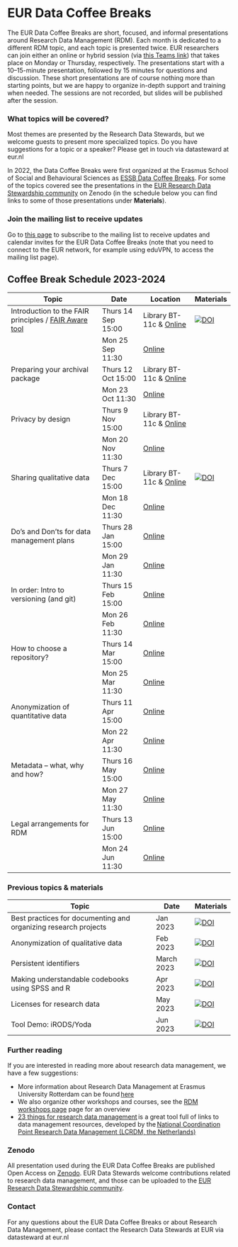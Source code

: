 # EUR Data Coffee Breaks

The EUR Data Coffee Breaks are short, focused, and informal presentations around Research Data Management (RDM). Each month is dedicated to a different RDM topic, and each topic is presented twice. EUR researchers can join either an online or hybrid session (via [this Teams link](https://teams.microsoft.com/l/meetup-join/19%3ameeting_ODg5N2ZlNzMtNmY5Yi00NmEzLWJmZDktOTkwYTI2ZGRjZDA0%40thread.v2/0?context=%7b%22Tid%22%3a%22715902d6-f63e-4b8d-929b-4bb170bad492%22%2c%22Oid%22%3a%229fce85bf-ab82-4f9c-9912-c8da2849fab6%22%7d)) that takes place on Monday or Thursday, respectively. The presentations start with a 10–15-minute presentation, followed by 15 minutes for questions and discussion. These short presentations are of course nothing more than starting points, but we are happy to organize in-depth support and training when needed. The sessions are not recorded, but slides will be published after the session.  
 
### What topics will be covered?

Most themes are presented by the Research Data Stewards, but we welcome guests to present more specialized topics. Do you have suggestions for a topic or a speaker? Please get in touch via datasteward at eur.nl  

In 2022, the Data Coffee Breaks were first organized at the Erasmus School of Social and Behavioural Sciences as [ESSB Data Coffee Breaks](https://my.eur.nl/en/essb-employee/research-support/research-data-management). For some of the topics covered see the presentations in the [EUR Research Data Stewardship community](https://zenodo.org/communities/eur_research_data_stewardship/) on Zenodo (in the schedule below you can find links to some of those presentations under **Materials**).  

### Join the mailing list to receive updates
Go to [this page](https://sympa.eur.nl/sympa/info/data-coffee-breaks) to subscribe to the mailing list to receive updates and calendar invites for the EUR Data Coffee Breaks (note that you need to connect to the EUR network, for example using eduVPN, to access the mailing list page).

## Coffee Break Schedule 2023-2024

| Topic | Date | Location | Materials |
| --- | --- | --- | --- |
| Introduction to the FAIR principles / [FAIR Aware tool](https://fair-aware.eur.nl/) | Thurs 14 Sep 15:00 | Library BT-11c & [Online](https://teams.microsoft.com/l/meetup-join/19%3ameeting_ODg5N2ZlNzMtNmY5Yi00NmEzLWJmZDktOTkwYTI2ZGRjZDA0%40thread.v2/0?context=%7b%22Tid%22%3a%22715902d6-f63e-4b8d-929b-4bb170bad492%22%2c%22Oid%22%3a%229fce85bf-ab82-4f9c-9912-c8da2849fab6%22%7d) | [![DOI](https://zenodo.org/badge/DOI/10.5281/zenodo.7414945.svg)](https://doi.org/10.5281/zenodo.7414945) |
|  | Mon 25 Sep 11:30 | [Online](https://teams.microsoft.com/l/meetup-join/19%3ameeting_ODg5N2ZlNzMtNmY5Yi00NmEzLWJmZDktOTkwYTI2ZGRjZDA0%40thread.v2/0?context=%7b%22Tid%22%3a%22715902d6-f63e-4b8d-929b-4bb170bad492%22%2c%22Oid%22%3a%229fce85bf-ab82-4f9c-9912-c8da2849fab6%22%7d) |  |
| Preparing your archival package | Thurs 12 Oct 15:00 | Library BT-11c  & [Online](https://teams.microsoft.com/l/meetup-join/19%3ameeting_ODg5N2ZlNzMtNmY5Yi00NmEzLWJmZDktOTkwYTI2ZGRjZDA0%40thread.v2/0?context=%7b%22Tid%22%3a%22715902d6-f63e-4b8d-929b-4bb170bad492%22%2c%22Oid%22%3a%229fce85bf-ab82-4f9c-9912-c8da2849fab6%22%7d) |  |
|  | Mon 23 Oct 11:30 | [Online](https://teams.microsoft.com/l/meetup-join/19%3ameeting_ODg5N2ZlNzMtNmY5Yi00NmEzLWJmZDktOTkwYTI2ZGRjZDA0%40thread.v2/0?context=%7b%22Tid%22%3a%22715902d6-f63e-4b8d-929b-4bb170bad492%22%2c%22Oid%22%3a%229fce85bf-ab82-4f9c-9912-c8da2849fab6%22%7d) |  |
| Privacy by design | Thurs 9 Nov 15:00| Library BT-11c  & [Online](https://teams.microsoft.com/l/meetup-join/19%3ameeting_ODg5N2ZlNzMtNmY5Yi00NmEzLWJmZDktOTkwYTI2ZGRjZDA0%40thread.v2/0?context=%7b%22Tid%22%3a%22715902d6-f63e-4b8d-929b-4bb170bad492%22%2c%22Oid%22%3a%229fce85bf-ab82-4f9c-9912-c8da2849fab6%22%7d) |  |
|  | Mon 20 Nov 11:30 | [Online](https://teams.microsoft.com/l/meetup-join/19%3ameeting_ODg5N2ZlNzMtNmY5Yi00NmEzLWJmZDktOTkwYTI2ZGRjZDA0%40thread.v2/0?context=%7b%22Tid%22%3a%22715902d6-f63e-4b8d-929b-4bb170bad492%22%2c%22Oid%22%3a%229fce85bf-ab82-4f9c-9912-c8da2849fab6%22%7d) |                    |
| Sharing qualitative data | Thurs 7 Dec 15:00 | Library BT-11c  & [Online](https://teams.microsoft.com/l/meetup-join/19%3ameeting_ODg5N2ZlNzMtNmY5Yi00NmEzLWJmZDktOTkwYTI2ZGRjZDA0%40thread.v2/0?context=%7b%22Tid%22%3a%22715902d6-f63e-4b8d-929b-4bb170bad492%22%2c%22Oid%22%3a%229fce85bf-ab82-4f9c-9912-c8da2849fab6%22%7d) | [![DOI](https://zenodo.org/badge/DOI/10.5281/zenodo.7415003.svg)](https://doi.org/10.5281/zenodo.7415003)  |
|  | Mon 18 Dec 11:30 | [Online](https://teams.microsoft.com/l/meetup-join/19%3ameeting_ODg5N2ZlNzMtNmY5Yi00NmEzLWJmZDktOTkwYTI2ZGRjZDA0%40thread.v2/0?context=%7b%22Tid%22%3a%22715902d6-f63e-4b8d-929b-4bb170bad492%22%2c%22Oid%22%3a%229fce85bf-ab82-4f9c-9912-c8da2849fab6%22%7d) |   |
| Do’s and Don’ts for data management plans | Thurs 28 Jan 15:00| [Online](https://teams.microsoft.com/l/meetup-join/19%3ameeting_ODg5N2ZlNzMtNmY5Yi00NmEzLWJmZDktOTkwYTI2ZGRjZDA0%40thread.v2/0?context=%7b%22Tid%22%3a%22715902d6-f63e-4b8d-929b-4bb170bad492%22%2c%22Oid%22%3a%229fce85bf-ab82-4f9c-9912-c8da2849fab6%22%7d) |  |
|  | Mon 29 Jan 11:30 | [Online](https://teams.microsoft.com/l/meetup-join/19%3ameeting_ODg5N2ZlNzMtNmY5Yi00NmEzLWJmZDktOTkwYTI2ZGRjZDA0%40thread.v2/0?context=%7b%22Tid%22%3a%22715902d6-f63e-4b8d-929b-4bb170bad492%22%2c%22Oid%22%3a%229fce85bf-ab82-4f9c-9912-c8da2849fab6%22%7d) |                    |
| In order: Intro to versioning (and git) | Thurs 15 Feb 15:00| [Online](https://teams.microsoft.com/l/meetup-join/19%3ameeting_ODg5N2ZlNzMtNmY5Yi00NmEzLWJmZDktOTkwYTI2ZGRjZDA0%40thread.v2/0?context=%7b%22Tid%22%3a%22715902d6-f63e-4b8d-929b-4bb170bad492%22%2c%22Oid%22%3a%229fce85bf-ab82-4f9c-9912-c8da2849fab6%22%7d) |  |
|  | Mon 26 Feb 11:30 | [Online](https://teams.microsoft.com/l/meetup-join/19%3ameeting_ODg5N2ZlNzMtNmY5Yi00NmEzLWJmZDktOTkwYTI2ZGRjZDA0%40thread.v2/0?context=%7b%22Tid%22%3a%22715902d6-f63e-4b8d-929b-4bb170bad492%22%2c%22Oid%22%3a%229fce85bf-ab82-4f9c-9912-c8da2849fab6%22%7d) |                    |
| How to choose a repository? | Thurs 14 Mar 15:00| [Online](https://teams.microsoft.com/l/meetup-join/19%3ameeting_ODg5N2ZlNzMtNmY5Yi00NmEzLWJmZDktOTkwYTI2ZGRjZDA0%40thread.v2/0?context=%7b%22Tid%22%3a%22715902d6-f63e-4b8d-929b-4bb170bad492%22%2c%22Oid%22%3a%229fce85bf-ab82-4f9c-9912-c8da2849fab6%22%7d) |  |
|  | Mon 25 Mar 11:30 | [Online](https://teams.microsoft.com/l/meetup-join/19%3ameeting_ODg5N2ZlNzMtNmY5Yi00NmEzLWJmZDktOTkwYTI2ZGRjZDA0%40thread.v2/0?context=%7b%22Tid%22%3a%22715902d6-f63e-4b8d-929b-4bb170bad492%22%2c%22Oid%22%3a%229fce85bf-ab82-4f9c-9912-c8da2849fab6%22%7d) |                    |
| Anonymization of quantitative data | Thurs 11 Apr 15:00| [Online](https://teams.microsoft.com/l/meetup-join/19%3ameeting_ODg5N2ZlNzMtNmY5Yi00NmEzLWJmZDktOTkwYTI2ZGRjZDA0%40thread.v2/0?context=%7b%22Tid%22%3a%22715902d6-f63e-4b8d-929b-4bb170bad492%22%2c%22Oid%22%3a%229fce85bf-ab82-4f9c-9912-c8da2849fab6%22%7d) |  |
|  | Mon 22 Apr 11:30 | [Online](https://teams.microsoft.com/l/meetup-join/19%3ameeting_ODg5N2ZlNzMtNmY5Yi00NmEzLWJmZDktOTkwYTI2ZGRjZDA0%40thread.v2/0?context=%7b%22Tid%22%3a%22715902d6-f63e-4b8d-929b-4bb170bad492%22%2c%22Oid%22%3a%229fce85bf-ab82-4f9c-9912-c8da2849fab6%22%7d) |                    |
| Metadata – what, why and how? | Thurs 16 May 15:00| [Online](https://teams.microsoft.com/l/meetup-join/19%3ameeting_ODg5N2ZlNzMtNmY5Yi00NmEzLWJmZDktOTkwYTI2ZGRjZDA0%40thread.v2/0?context=%7b%22Tid%22%3a%22715902d6-f63e-4b8d-929b-4bb170bad492%22%2c%22Oid%22%3a%229fce85bf-ab82-4f9c-9912-c8da2849fab6%22%7d) |  |
|  | Mon 27 May 11:30 | [Online](https://teams.microsoft.com/l/meetup-join/19%3ameeting_ODg5N2ZlNzMtNmY5Yi00NmEzLWJmZDktOTkwYTI2ZGRjZDA0%40thread.v2/0?context=%7b%22Tid%22%3a%22715902d6-f63e-4b8d-929b-4bb170bad492%22%2c%22Oid%22%3a%229fce85bf-ab82-4f9c-9912-c8da2849fab6%22%7d) |                    |
| Legal arrangements for RDM | Thurs 13 Jun 15:00| [Online](https://teams.microsoft.com/l/meetup-join/19%3ameeting_ODg5N2ZlNzMtNmY5Yi00NmEzLWJmZDktOTkwYTI2ZGRjZDA0%40thread.v2/0?context=%7b%22Tid%22%3a%22715902d6-f63e-4b8d-929b-4bb170bad492%22%2c%22Oid%22%3a%229fce85bf-ab82-4f9c-9912-c8da2849fab6%22%7d) |  |
|  | Mon 24 Jun 11:30 | [Online](https://teams.microsoft.com/l/meetup-join/19%3ameeting_ODg5N2ZlNzMtNmY5Yi00NmEzLWJmZDktOTkwYTI2ZGRjZDA0%40thread.v2/0?context=%7b%22Tid%22%3a%22715902d6-f63e-4b8d-929b-4bb170bad492%22%2c%22Oid%22%3a%229fce85bf-ab82-4f9c-9912-c8da2849fab6%22%7d) |                    |

### Previous topics & materials

| Topic | Date | Materials |
| --- | --- | --- |
| Best practices for documenting and organizing research projects | Jan 2023 | [![DOI](https://zenodo.org/badge/DOI/10.5281/zenodo.7551576.svg)](https://doi.org/10.5281/zenodo.7551576) |
| Anonymization of qualitative data | Feb 2023 | [![DOI](https://zenodo.org/badge/DOI/10.5281/zenodo.7681425.svg)](https://doi.org/10.5281/zenodo.7681425) |
| Persistent identifiers | March 2023 | [![DOI](https://zenodo.org/badge/DOI/10.5281/zenodo.7743863.svg)](https://doi.org/10.5281/zenodo.7743863) |
| Making understandable codebooks using SPSS and R | Apr 2023 | [![DOI](https://zenodo.org/badge/DOI/10.5281/zenodo.7816848.svg)](https://doi.org/10.5281/zenodo.7816848) |
| Licenses for research data | May 2023 | [![DOI](https://zenodo.org/badge/DOI/10.5281/zenodo.7944941.svg)](https://doi.org/10.5281/zenodo.7944941) |
| Tool Demo: iRODS/Yoda  | Jun 2023 | [![DOI](https://zenodo.org/badge/DOI/10.5281/zenodo.8028460.svg)](https://doi.org/10.5281/zenodo.8028460) |

### Further reading

If you are interested in reading more about research data management, we have a few suggestions:  
- More information about Research Data Management at Erasmus University Rotterdam can be found [here](https://www.eur.nl/en/research/research-services/research-data-management)  
- We also organize other workshops and courses, see the [RDM workshops page](https://www.eur.nl/en/research/research-services/research-data-management/rdm-workshops) page for an overview  
- [23 things for research data management](https://23things.sites.uu.nl/) is a great tool full of links to data management resources, developed by the [National Coordination Point Research Data Management (LCRDM, the Netherlands)](https://www.lcrdm.nl/)

### Zenodo  
All presentation used during the EUR Data Coffee Breaks are published Open Access on [Zenodo](https://zenodo.org/communities/eur_research_data_stewardship/). EUR Data Stewards welcome contributions related to research data management, and those can be uploaded to the [EUR Research Data Stewardship community](https://zenodo.org/communities/eur_research_data_stewardship/).  

### Contact 
For any questions about the EUR Data Coffee Breaks or about Research Data Management, please contact the Research Data Stewards at EUR via datasteward at eur.nl
